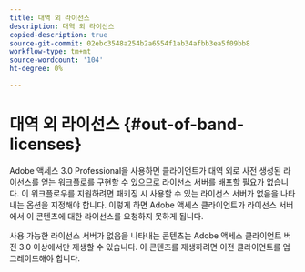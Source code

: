 ```yaml
---
title: 대역 외 라이선스
description: 대역 외 라이선스
copied-description: true
source-git-commit: 02ebc3548a254b2a6554f1ab34afbb3ea5f09bb8
workflow-type: tm+mt
source-wordcount: '104'
ht-degree: 0%

---
```


# 대역 외 라이선스 {#out-of-band-licenses}

Adobe 액세스 3.0 Professional을 사용하면 클라이언트가 대역 외로 사전 생성된 라이선스를 얻는 워크플로를 구현할 수 있으므로 라이선스 서버를 배포할 필요가 없습니다. 이 워크플로우를 지원하려면 패키징 시 사용할 수 있는 라이선스 서버가 없음을 나타내는 옵션을 지정해야 합니다. 이렇게 하면 Adobe 액세스 클라이언트가 라이선스 서버에서 이 콘텐츠에 대한 라이선스를 요청하지 못하게 됩니다.

사용 가능한 라이선스 서버가 없음을 나타내는 콘텐츠는 Adobe 액세스 클라이언트 버전 3.0 이상에서만 재생할 수 있습니다. 이 콘텐츠를 재생하려면 이전 클라이언트를 업그레이드해야 합니다.
